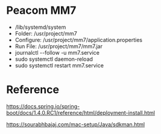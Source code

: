 # Peacom MM7

 - /lib/systemd/system
 - Folder: /usr/project/mm7
 - Configure: /usr/project/mm7/application.properties
 - Run File: /usr/project/mm7/mm7.jar
 - journalctl --follow -u mm7.service
 - sudo systemctl daemon-reload
 - sudo systemctl restart mm7.service

# Reference

https://docs.spring.io/spring-boot/docs/1.4.0.RC1/reference/html/deployment-install.html

https://sourabhbajaj.com/mac-setup/Java/sdkman.html